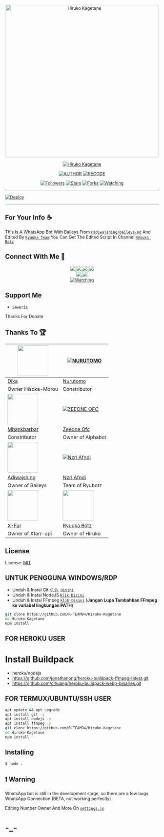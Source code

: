 <p align="center">
<img src="https://telegra.ph/file/076642d54e10122c6b084.jpg" alt="Hiruko Kagetane" width="500"/>


</p>
<p align="center">
<a href="#"><img title="Hiruko Kagetane" src="https://img.shields.io/badge/Hiruko Kagetane-green?colorA=%23ff0000&colorB=%23017e40&style=for-the-badge"></a>
</p>
<p align="center">
<a href="https://github.com/DikaArdnt/Hisoka-Morou"><img title="AUTHOR" src="https://img.shields.io/badge/Author-DIKA%20ARDNT-red.svg?style=for-the-badge&logo=github"></a>
<a href="https://github.com/R-TEAM94/Hiruko-Kagetane"><img title="RECODE" src="https://img.shields.io/badge/Recode-RYUUKA%20TEAM-red.svg?style=for-the-badge&logo=github"></a>
</p>
<p align="center">
<a href="https://github.com/R-TEAM94/Hiruko-Kagetane"><img title="Followers" src="https://img.shields.io/github/followers/R-TEAM94?color=blue&style=flat-square"></a>
<a href="https://github.com/R-TEAM94/Hiruko-Kagetane"><img title="Stars" src="https://img.shields.io/github/stars/R-TEAM94/Hiruko-Kagetane?color=red&style=flat-square"></a>
<a href="https://github.com/R-TEAM94/Hiruko-Kagetane/network/members"><img title="Forks" src="https://img.shields.io/github/forks/R-TEAM94/Hiruko-Kagetane?color=red&style=flat-square"></a>
<a href="https://github.com/R-TEAM94/Hiruko-Kagetane/watchers"><img title="Watching" src="https://img.shields.io/github/watchers/R-TEAM94/Hiruko-Kagetane?label=Watchers&color=blue&style=flat-square"></a>
</p>

---

[![Deploy](https://www.herokucdn.com/deploy/button.svg)](https://heroku.com/deploy?template=https://github.com/R-TEAM94/Hiruko-Kagetane)

---

## For Your Info ☕
This Is A WhatsApp Bot With Baileys From [`@adiwajshing/baileys-md`](https://github.com/adiwajshing/baileys/tree/multi-device) And Edited By [`Ryuuka Team`](https://github.com/R-TEAM94/Hiruko-Kagetane) You Can Get The Edited Script In Channel [`Ryuuka Botz`](https://youtube.com/channel/UCjxavxEQa1Wd9A4J9tOmATA)

## Connect With Me 🌱
<p align="center">
  <a href="https://instagram.com/fandyyy._"><img src="https://img.shields.io/badge/Instagram-E4405F?style=for-the-badge&logo=instagram&logoColor=white"/> 
  <a href="https://wa.me/message/FDEA65XQNZMAF1"><img src="https://img.shields.io/badge/WhatsApp%20Group-25D366?style=for-the-badge&logo=whatsapp&logoColor=white" />
  <a href="https://chat.whatsapp.com/BhOYdoWNRFC4n4bdsEexlV"><img src="https://img.shields.io/badge/WhatsApp-25D366?style=for-the-badge&logo=whatsapp&logoColor=white" />
  <a href="https://youtube.com/channel/UCjxavxEQa1Wd9A4J9tOmATA"><img src="https://img.shields.io/badge/YouTube-Ryuuka Botz-ff0000?style=for-the-badge&logo=youtube&logoColor=ff0000&link=https://youtube.com/c/RyuukaBotz" /><br>
  <a name=Ryuuka Botz&label=VIEWS&style=flat-square&color=orange" />
  <a href="https://github.com/R-TEAM94"><img src="https://img.shields.io/badge/-GitHub-black?style=flat-square&logo=github" /> 
  <a href="https://youtube.com/channel/UCjxavxEQa1Wd9A4J9tOmATA"><img src="https://img.shields.io/youtube/channel/subscribers/RyuukaBotz?style=social" /> <br>
  <a href="https://komarev.com/ghpvc/?username=R-TEAM94&color=blue&style=flat-square&label=Profile+Views"><img title="Watching" src="https://komarev.com/ghpvc/?username=R-TEAM94&color=blue&style=flat-square&label=Profile+View"></a>
</p>

## Support Me
* [`Saweria`](https://saweria.co/Fandyy)

Thanks For Donate

## Thanks To 🏆
<a href="https://github.com/DikaArdnt"><img src="https://github.com/DikaArdnt.png?size=100" width="100" height="100"></a> | [![NURUTOMO](https://github.com/Nurutomo.png?size=100)](https://github.com/Nurutomo) 
---|---
[Dika](https://github.com/DikaArdnt)  | [Nurutomo](https://github.com/Nurutomo)
Owner Hisoka-Morou | Constributor |
<a href="https://github.com/MhankBarBar"><img src="https://github.com/MhankBarBar.png?size=100" width="100" height="100"></a> | [![ZEEONE OFC](https://github.com/zeeone-ofc.png?size=100)](https://github.com/zeeone-ofc) 
[Mhankbarbar](https://github.com/MhankBarBar)  | [Zeeone Ofc](https://github.com/zeeone-ofc)
Constributor | Owner of Alphabot |
<a href="https://github.com/adiwajshing"><img src="https://github.com/adiwajshing.png?size=100" width="100" height="100"></a> | [![Nzrl Afndi](https://github.com/NzrlAfndi.png?size=100)](http://github.com/NzrlAfndi) 
[Adiwajshing](https://github.com/adiwajshing) | [Nzrl Afndi](https://github.com/NzrlAfndi)
Owner of Baileys | Team of Ryubotz |
<a href="https://github.com/xfar05"><img src="https://github.com/xfar05.png?size=100" width="100" height="100"></a> | <a href="https://github.com/YdzAja"><img src="https://github.com/YdzAja.png?size=100" width="100" height="100"></a>
[X-Far](https://github.com/xfar05) | [Ryuuka Botz](https://github.com/YdzAja)
Owner of Xfarr-api | Owner of Hiruko |

## License
License: [MIT](https://en.wikipedia.org/wiki/MIT_License)

## UNTUK PENGGUNA WINDOWS/RDP

* Unduh & Instal Git [`Klik Disini`](https://git-scm.com/downloads)
* Unduh & Instal NodeJS [`Klik Disini`](https://nodejs.org/en/download)
* Unduh & Instal FFmpeg [`Klik Disini`](https://ffmpeg.org/download.html) (**Jangan Lupa Tambahkan FFmpeg ke variabel lingkungan PATH**)


```bash
git clone https://github.com/R-TEAM94/Hiruko-Kagetane
cd Hiruko-Kagetane
npm install
```


## FOR HEROKU USER
# Install Buildpack
- heroku/nodejs
- https://github.com/jonathanong/heroku-buildpack-ffmpeg-latest.git
- https://github.com/clhuang/heroku-buildpack-webp-binaries.git


## FOR TERMUX/UBUNTU/SSH USER

```bash
apt update && apt upgrade
apt install git -y
apt install nodejs -y
apt install ffmpeg -y
git clone https://github.com/R-TEAM94/Hiruko-Kagetane
cd Hiruko-Kagetane
npm install
```

## Installing
```bash
$ node .
```

## ❗ Warning
WhatsApp bot is still in the development stage, so there are a few bugs
WhatsApp Connection (BETA, not working perfectly)

Editing Number Owner And More On [`settings.js`](https://github.com/R-TEAM94/Hiruko-Kagetane/blob/master/settings.js)
# -_-
